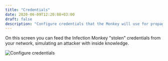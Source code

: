 ```yaml
---
title: "Credentials"
date: 2020-06-09T12:20:08+03:00
draft: false
description: "Configure credentials that the Monkey will use for propagation."
---
```


On this screen you can feed the Infection Monkey "stolen" credentials from your network, simulating an attacker with inside knowledge.

![Configure credentials](/images/usage/configuration/credentials.png "Configure credentials")
